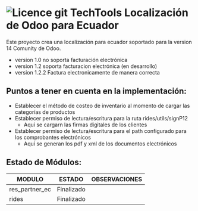 ![Licence](https://img.shields.io/badge/licence-AGPL--3-blue.svg)
git 
TechTools Localización de Odoo para Ecuador
=================================

Este proyecto crea una localización para ecuador soportado para la version 14 Comunity de Odoo.

- version 1.0 no soporta facturación electrónica
- version 1.2 soporta facturacion electrónica (en desarrollo)
- version 1.2.2 Factura electronicamente de manera correcta 

Puntos a tener en cuenta en la implementación:
---------------------------------------------
 - Establecer el método de costeo de inventario al momento de cargar las categorías de productos
 - Establecer permiso de lectura/escritura para la ruta rides/utils/signP12
    - Aquí se cargarn las firmas digitales de los clientes
 - Establecer permiso de lectura/escritura para el path configurado para los comprobantes electrónicos
    - Aquí se generan los pdf y xml de los documentos electrónicos

Estado de Módulos:
-----------------
| MODULO                   | ESTADO    | OBSERVACIONES                           |
|--------------------------|-----------|-----------------------------------------|
| res_partner_ec   | Finalizado|
| rides   | Finalizado|
